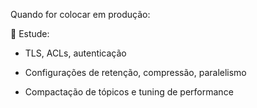 Quando for colocar em produção:

🔐 Estude:

- TLS, ACLs, autenticação
    
- Configurações de retenção, compressão, paralelismo
    
- Compactação de tópicos e tuning de performance